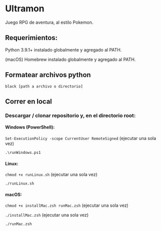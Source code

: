 # Ultramon

Juego RPG de aventura, al estilo Pokemon.

## Requerimientos:

Python 3.9.1+ instalado globalmente y agregado al PATH.

(macOS) Homebrew instalado globalmente y agregado al PATH.

## Formatear archivos python

`black [path a archivo o directorio]`

## Correr en local

### Descargar / clonar repositorio y, en el directorio root:

#### Windows (PowerShell):

`Set-ExecutionPolicy -scope CurrentUser RemoteSigned` (ejecutar una sola vez)

`.\runWindows.ps1`

#### Linux:

`chmod +x runLinux.sh` (ejecutar una sola vez)

`./runLinux.sh`

#### macOS:

`chmod +x installMac.zsh runMac.zsh` (ejecutar una sola vez)

`./installMac.zsh` (ejecutar una sola vez)

`./runMac.zsh`
